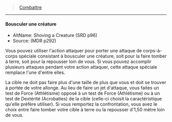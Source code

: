 ﻿---
!GenericItem
Id: combat_hd.md#bousculer-une-créature
ParentLink: combat_hd.md#combattre
Name: Bousculer une créature
ParentName: Combattre
NameLevel: 4
AltName: Shoving a Creature (SRD p96)
Source: (MDR p292)
Attributes:
  Name: Bousculer une créature
  Markdown: >+
    #### <!--Name-->Bousculer une créature<!--/Name-->


    - AltName: <!--AltName-->Shoving a Creature (SRD p96)<!--/AltName-->

    - Source: <!--Source-->(MDR p292)<!--/Source-->


    Vous pouvez utiliser l'action attaquer pour porter une attaque de corps-à-corps spéciale consistant à bousculer une créature, soit pour la faire tomber à terre, soit pour la repousser loin de vous. Si vous pouvez accomplir plusieurs attaques pendant votre action attaquer, cette attaque spéciale remplace l'une d'entre elles.


    La cible ne doit pas faire plus d'une taille de plus que vous et doit se trouver à portée de votre allonge. Au lieu de faire un jet d'attaque, vous faites un test de Force (Athlétisme) opposé à un test de Force (Athlétisme) ou à un test de Dextérité (Acrobaties) de la cible (celle-ci choisit la caractéristique qu'elle préfère utiliser). Si vous remportez la confrontation, vous avez le choix entre faire tomber votre cible à terre ou la repousser d'1,50 mètre loin de vous.

  AltName: Shoving a Creature (SRD p96)
  Source: (MDR p292)
AttributesDictionary: >+
  Name: Bousculer une créature

  Markdown: >+

    #### <!--Name-->Bousculer une créature<!--/Name-->





    - AltName: <!--AltName-->Shoving a Creature (SRD p96)<!--/AltName-->



    - Source: <!--Source-->(MDR p292)<!--/Source-->





    Vous pouvez utiliser l'action attaquer pour porter une attaque de corps-à-corps spéciale consistant à bousculer une créature, soit pour la faire tomber à terre, soit pour la repousser loin de vous. Si vous pouvez accomplir plusieurs attaques pendant votre action attaquer, cette attaque spéciale remplace l'une d'entre elles.





    La cible ne doit pas faire plus d'une taille de plus que vous et doit se trouver à portée de votre allonge. Au lieu de faire un jet d'attaque, vous faites un test de Force (Athlétisme) opposé à un test de Force (Athlétisme) ou à un test de Dextérité (Acrobaties) de la cible (celle-ci choisit la caractéristique qu'elle préfère utiliser). Si vous remportez la confrontation, vous avez le choix entre faire tomber votre cible à terre ou la repousser d'1,50 mètre loin de vous.



  AltName: Shoving a Creature (SRD p96)

  Source: (MDR p292)

---
> [Combattre](hd_combat.md)

---

#### Bousculer une créature

- AltName: Shoving a Creature (SRD p96)
- Source: (MDR p292)

Vous pouvez utiliser l'action attaquer pour porter une attaque de corps-à-corps spéciale consistant à bousculer une créature, soit pour la faire tomber à terre, soit pour la repousser loin de vous. Si vous pouvez accomplir plusieurs attaques pendant votre action attaquer, cette attaque spéciale remplace l'une d'entre elles.

La cible ne doit pas faire plus d'une taille de plus que vous et doit se trouver à portée de votre allonge. Au lieu de faire un jet d'attaque, vous faites un test de Force (Athlétisme) opposé à un test de Force (Athlétisme) ou à un test de Dextérité (Acrobaties) de la cible (celle-ci choisit la caractéristique qu'elle préfère utiliser). Si vous remportez la confrontation, vous avez le choix entre faire tomber votre cible à terre ou la repousser d'1,50 mètre loin de vous.

